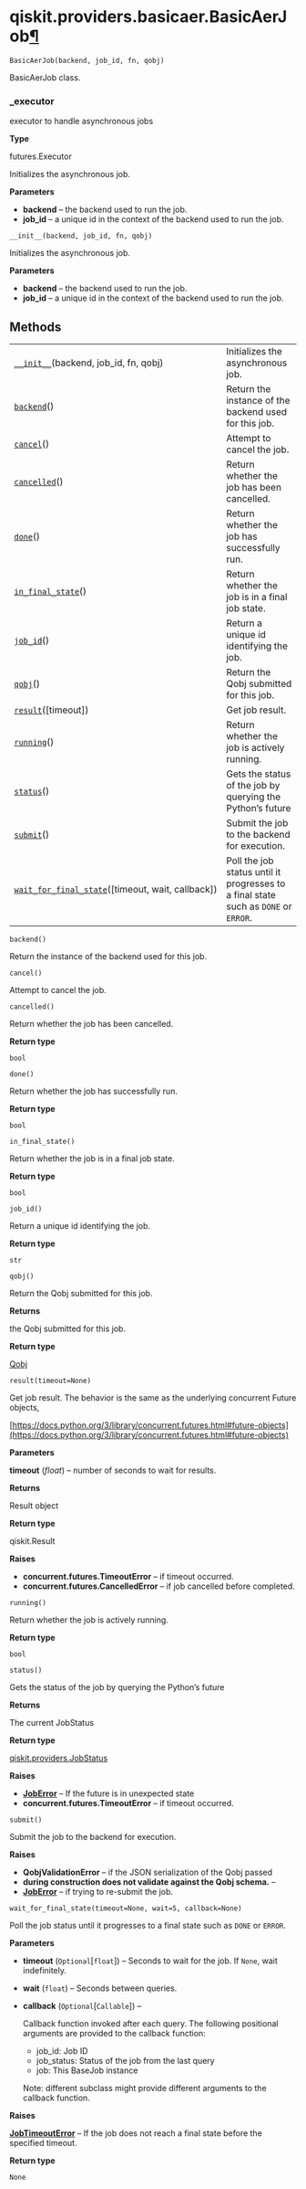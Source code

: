 <span id="qiskit-providers-basicaer-basicaerjob" />

# qiskit.providers.basicaer.BasicAerJob[¶](#qiskit-providers-basicaer-basicaerjob "Permalink to this headline")

<span id="undefined" />

`BasicAerJob(backend, job_id, fn, qobj)`

BasicAerJob class.

<span id="undefined" />

### \_executor

executor to handle asynchronous jobs

**Type**

futures.Executor

Initializes the asynchronous job.

**Parameters**

*   **backend** – the backend used to run the job.
*   **job\_id** – a unique id in the context of the backend used to run the job.

<span id="undefined" />

`__init__(backend, job_id, fn, qobj)`

Initializes the asynchronous job.

**Parameters**

*   **backend** – the backend used to run the job.
*   **job\_id** – a unique id in the context of the backend used to run the job.

## Methods

|                                                                                                                                                                                |                                                                                     |
| ------------------------------------------------------------------------------------------------------------------------------------------------------------------------------ | ----------------------------------------------------------------------------------- |
| [`__init__`](#qiskit.providers.basicaer.BasicAerJob.__init__ "qiskit.providers.basicaer.BasicAerJob.__init__")(backend, job\_id, fn, qobj)                                     | Initializes the asynchronous job.                                                   |
| [`backend`](#qiskit.providers.basicaer.BasicAerJob.backend "qiskit.providers.basicaer.BasicAerJob.backend")()                                                                  | Return the instance of the backend used for this job.                               |
| [`cancel`](#qiskit.providers.basicaer.BasicAerJob.cancel "qiskit.providers.basicaer.BasicAerJob.cancel")()                                                                     | Attempt to cancel the job.                                                          |
| [`cancelled`](#qiskit.providers.basicaer.BasicAerJob.cancelled "qiskit.providers.basicaer.BasicAerJob.cancelled")()                                                            | Return whether the job has been cancelled.                                          |
| [`done`](#qiskit.providers.basicaer.BasicAerJob.done "qiskit.providers.basicaer.BasicAerJob.done")()                                                                           | Return whether the job has successfully run.                                        |
| [`in_final_state`](#qiskit.providers.basicaer.BasicAerJob.in_final_state "qiskit.providers.basicaer.BasicAerJob.in_final_state")()                                             | Return whether the job is in a final job state.                                     |
| [`job_id`](#qiskit.providers.basicaer.BasicAerJob.job_id "qiskit.providers.basicaer.BasicAerJob.job_id")()                                                                     | Return a unique id identifying the job.                                             |
| [`qobj`](#qiskit.providers.basicaer.BasicAerJob.qobj "qiskit.providers.basicaer.BasicAerJob.qobj")()                                                                           | Return the Qobj submitted for this job.                                             |
| [`result`](#qiskit.providers.basicaer.BasicAerJob.result "qiskit.providers.basicaer.BasicAerJob.result")(\[timeout])                                                           | Get job result.                                                                     |
| [`running`](#qiskit.providers.basicaer.BasicAerJob.running "qiskit.providers.basicaer.BasicAerJob.running")()                                                                  | Return whether the job is actively running.                                         |
| [`status`](#qiskit.providers.basicaer.BasicAerJob.status "qiskit.providers.basicaer.BasicAerJob.status")()                                                                     | Gets the status of the job by querying the Python’s future                          |
| [`submit`](#qiskit.providers.basicaer.BasicAerJob.submit "qiskit.providers.basicaer.BasicAerJob.submit")()                                                                     | Submit the job to the backend for execution.                                        |
| [`wait_for_final_state`](#qiskit.providers.basicaer.BasicAerJob.wait_for_final_state "qiskit.providers.basicaer.BasicAerJob.wait_for_final_state")(\[timeout, wait, callback]) | Poll the job status until it progresses to a final state such as `DONE` or `ERROR`. |

<span id="undefined" />

`backend()`

Return the instance of the backend used for this job.

<span id="undefined" />

`cancel()`

Attempt to cancel the job.

<span id="undefined" />

`cancelled()`

Return whether the job has been cancelled.

**Return type**

`bool`

<span id="undefined" />

`done()`

Return whether the job has successfully run.

**Return type**

`bool`

<span id="undefined" />

`in_final_state()`

Return whether the job is in a final job state.

**Return type**

`bool`

<span id="undefined" />

`job_id()`

Return a unique id identifying the job.

**Return type**

`str`

<span id="undefined" />

`qobj()`

Return the Qobj submitted for this job.

**Returns**

the Qobj submitted for this job.

**Return type**

[Qobj](qiskit.qobj.Qobj#qiskit.qobj.Qobj "qiskit.qobj.Qobj")

<span id="undefined" />

`result(timeout=None)`

Get job result. The behavior is the same as the underlying concurrent Future objects,

[https://docs.python.org/3/library/concurrent.futures.html#future-objects](https://docs.python.org/3/library/concurrent.futures.html#future-objects)

**Parameters**

**timeout** (*float*) – number of seconds to wait for results.

**Returns**

Result object

**Return type**

qiskit.Result

**Raises**

*   **concurrent.futures.TimeoutError** – if timeout occurred.
*   **concurrent.futures.CancelledError** – if job cancelled before completed.

<span id="undefined" />

`running()`

Return whether the job is actively running.

**Return type**

`bool`

<span id="undefined" />

`status()`

Gets the status of the job by querying the Python’s future

**Returns**

The current JobStatus

**Return type**

[qiskit.providers.JobStatus](qiskit.providers.JobStatus#qiskit.providers.JobStatus "qiskit.providers.JobStatus")

**Raises**

*   [**JobError**](qiskit.providers.JobError#qiskit.providers.JobError "qiskit.providers.JobError") – If the future is in unexpected state
*   **concurrent.futures.TimeoutError** – if timeout occurred.

<span id="undefined" />

`submit()`

Submit the job to the backend for execution.

**Raises**

*   **QobjValidationError** – if the JSON serialization of the Qobj passed
*   **during construction does not validate against the Qobj schema.** –
*   [**JobError**](qiskit.providers.JobError#qiskit.providers.JobError "qiskit.providers.JobError") – if trying to re-submit the job.

<span id="undefined" />

`wait_for_final_state(timeout=None, wait=5, callback=None)`

Poll the job status until it progresses to a final state such as `DONE` or `ERROR`.

**Parameters**

*   **timeout** (`Optional`\[`float`]) – Seconds to wait for the job. If `None`, wait indefinitely.

*   **wait** (`float`) – Seconds between queries.

*   **callback** (`Optional`\[`Callable`]) –

    Callback function invoked after each query. The following positional arguments are provided to the callback function:

    *   job\_id: Job ID
    *   job\_status: Status of the job from the last query
    *   job: This BaseJob instance

    Note: different subclass might provide different arguments to the callback function.

**Raises**

[**JobTimeoutError**](qiskit.providers.JobTimeoutError#qiskit.providers.JobTimeoutError "qiskit.providers.JobTimeoutError") – If the job does not reach a final state before the specified timeout.

**Return type**

`None`
